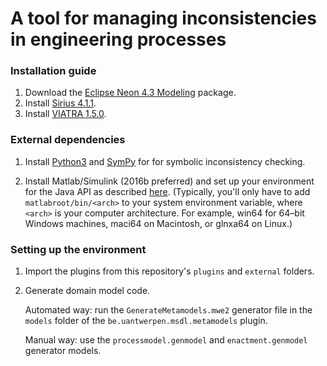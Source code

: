 # A tool for managing inconsistencies in engineering processes

<!---
Our prototype tool aims to enhance engineering processes by managing potential inconsistencies emering in collaborative modeling settings. The tool is built on top of the Eclipse platform and is available as a set of Eclipse plugins. (See the installation guide.)

The features of the framework include:
 -  A visual process modeler based on the extended FTG+PM formalism that enables modeling languages and system properties in conjuction with processes.
 -  A process optimization module, that augments the process with the appropriate inconsistency management techniques.
 -  The catalogue of inconsistency patterns and the catalogue of management patterns is fully extensible.


### Architecture
![alt text](https://dl.dropboxusercontent.com/u/44011277/icm/architecture.png "Architectural overview")

### Versioning and roadmap
The first public release is planned for Summer of 2016.
-->

### Installation guide
1. Download the [Eclipse Neon 4.3 Modeling](http://www.eclipse.org/downloads/packages/eclipse-modeling-tools/neon3) package.
2. Install [Sirius 4.1.1](http://download.eclipse.org/sirius/updates/releases/4.1.1/neon).
3. Install [VIATRA 1.5.0](http://download.eclipse.org/viatra/updates/release).

### External dependencies
1. Install [Python3](https://www.python.org/download/releases/3.0/) and [SymPy](http://www.sympy.org) for  for symbolic inconsistency checking.

2. Install Matlab/Simulink (2016b preferred) and set up your environment for the Java API as described [here](https://nl.mathworks.com/help/matlab/matlab_external/setup-environment.html). (Typically, you'll only have to add ```matlabroot/bin/<arch>``` to your system environment variable, where ```<arch>``` is your computer architecture. For example, win64 for 64–bit Windows machines, maci64 on Macintosh, or glnxa64 on Linux.)

### Setting up the environment
1. Import the plugins from this repository's ```plugins``` and ```external``` folders.
2. Generate domain model code.

   Automated way: run the ```GenerateMetamodels.mwe2``` generator file in the ```models``` folder of the ```be.uantwerpen.msdl.metamodels``` plugin.

   Manual way: use the ```processmodel.genmodel``` and ```enactment.genmodel``` generator models.
